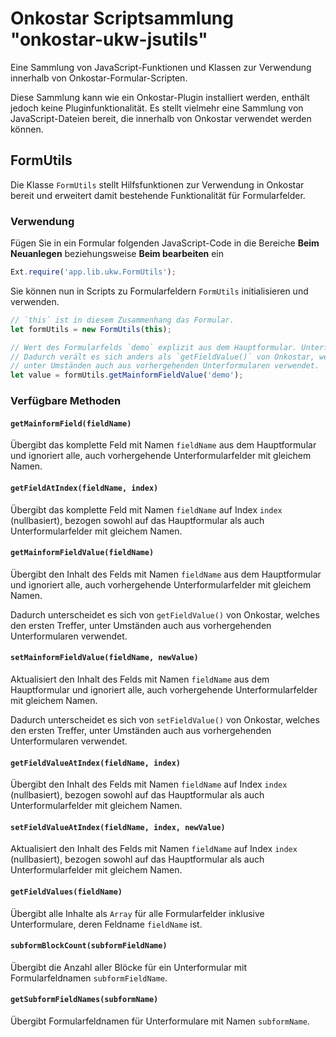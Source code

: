 # Onkostar Scriptsammlung "onkostar-ukw-jsutils"

Eine Sammlung von JavaScript-Funktionen und Klassen zur Verwendung innerhalb von Onkostar-Formular-Scripten.

Diese Sammlung kann wie ein Onkostar-Plugin installiert werden, enthält jedoch keine Pluginfunktionalität.
Es stellt vielmehr eine Sammlung von JavaScript-Dateien bereit, die innerhalb von Onkostar verwendet werden können.

## FormUtils

Die Klasse `FormUtils` stellt Hilfsfunktionen zur Verwendung in Onkostar bereit und erweitert damit bestehende Funktionalität für Formularfelder.

### Verwendung

Fügen Sie in ein Formular folgenden JavaScript-Code in die Bereiche **Beim Neuanlegen** beziehungsweise **Beim bearbeiten** ein

```javascript
Ext.require('app.lib.ukw.FormUtils');
```

Sie können nun in Scripts zu Formularfeldern `FormUtils` initialisieren und verwenden.

```javascript
// `this` ist in diesem Zusammenhang das Formular.
let formUtils = new FormUtils(this);

// Wert des Formularfelds `demo` explizit aus dem Hauptformular. Unterformulare werden ignoriert.
// Dadurch verält es sich anders als `getFieldValue()` von Onkostar, welches den ersten Treffer,
// unter Umständen auch aus vorhergehenden Unterformularen verwendet.
let value = formUtils.getMainformFieldValue('demo');
```

### Verfügbare Methoden

#### `getMainformField(fieldName)`

Übergibt das komplette Feld mit Namen `fieldName` aus dem Hauptformular und ignoriert alle,
auch vorhergehende Unterformularfelder mit gleichem Namen.

#### `getFieldAtIndex(fieldName, index)`

Übergibt das komplette Feld mit Namen `fieldName` auf Index `index` (nullbasiert), bezogen sowohl auf das Hauptformular als 
auch Unterformularfelder mit gleichem Namen.

#### `getMainformFieldValue(fieldName)`

Übergibt den Inhalt des Felds mit Namen `fieldName` aus dem Hauptformular und ignoriert alle,
auch vorhergehende Unterformularfelder mit gleichem Namen.

Dadurch unterscheidet es sich von `getFieldValue()` von Onkostar, welches den ersten Treffer, 
unter Umständen auch aus vorhergehenden Unterformularen verwendet.

#### `setMainformFieldValue(fieldName, newValue)`

Aktualisiert den Inhalt des Felds mit Namen `fieldName` aus dem Hauptformular und ignoriert alle,
auch vorhergehende Unterformularfelder mit gleichem Namen.

Dadurch unterscheidet es sich von `setFieldValue()` von Onkostar, welches den ersten Treffer,
unter Umständen auch aus vorhergehenden Unterformularen verwendet.

#### `getFieldValueAtIndex(fieldName, index)`

Übergibt den Inhalt des Felds mit Namen `fieldName` auf Index `index` (nullbasiert), bezogen sowohl auf das Hauptformular als
auch Unterformularfelder mit gleichem Namen.

#### `setFieldValueAtIndex(fieldName, index, newValue)`

Aktualisiert den Inhalt des Felds mit Namen `fieldName` auf Index `index` (nullbasiert), bezogen sowohl auf das Hauptformular als
auch Unterformularfelder mit gleichem Namen.

#### `getFieldValues(fieldName)`

Übergibt alle Inhalte als `Array` für alle Formularfelder inklusive Unterformulare, deren Feldname `fieldName` ist.

#### `subformBlockCount(subformFieldName)`

Übergibt die Anzahl aller Blöcke für ein Unterformular mit Formularfeldnamen `subformFieldName`.

#### `getSubformFieldNames(subformName)`

Übergibt Formularfeldnamen für Unterformulare mit Namen `subformName`.
